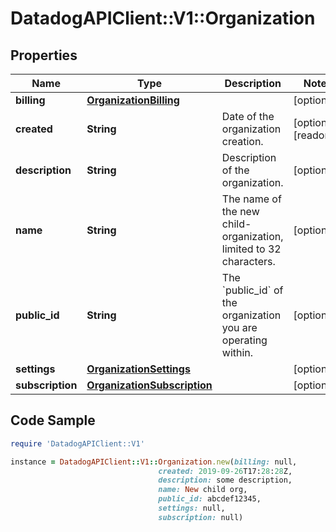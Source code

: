 # DatadogAPIClient::V1::Organization

## Properties

Name | Type | Description | Notes
------------ | ------------- | ------------- | -------------
**billing** | [**OrganizationBilling**](OrganizationBilling.md) |  | [optional] 
**created** | **String** | Date of the organization creation. | [optional] [readonly] 
**description** | **String** | Description of the organization. | [optional] 
**name** | **String** | The name of the new child-organization, limited to 32 characters. | [optional] 
**public_id** | **String** | The &#x60;public_id&#x60; of the organization you are operating within. | [optional] 
**settings** | [**OrganizationSettings**](OrganizationSettings.md) |  | [optional] 
**subscription** | [**OrganizationSubscription**](OrganizationSubscription.md) |  | [optional] 

## Code Sample

```ruby
require 'DatadogAPIClient::V1'

instance = DatadogAPIClient::V1::Organization.new(billing: null,
                                 created: 2019-09-26T17:28:28Z,
                                 description: some description,
                                 name: New child org,
                                 public_id: abcdef12345,
                                 settings: null,
                                 subscription: null)
```


